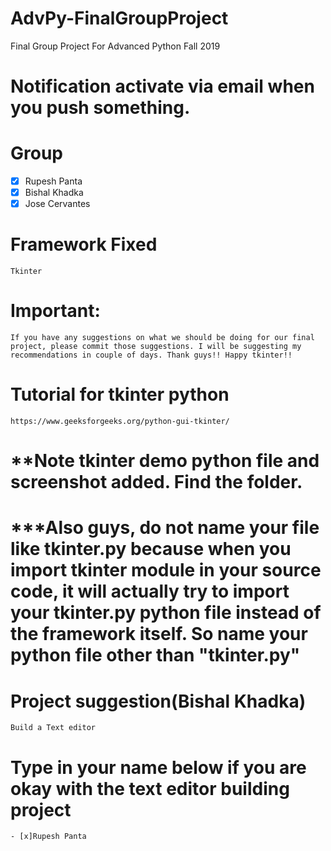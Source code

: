 # AdvPy-FinalGroupProject
Final Group Project For Advanced Python Fall 2019

# Notification activate via email when you push something.

# Group
- [x] Rupesh Panta
- [x] Bishal Khadka
- [x] Jose Cervantes

# Framework Fixed
```
Tkinter
```

# Important:
```
If you have any suggestions on what we should be doing for our final project, please commit those suggestions. I will be suggesting my recommendations in couple of days. Thank guys!! Happy tkinter!!
```

# Tutorial for tkinter python
```
https://www.geeksforgeeks.org/python-gui-tkinter/
```

# **Note tkinter demo python file and screenshot added. Find the folder.
# ***Also guys, do not name your file like tkinter.py because when you import tkinter module in your source code, it will actually try to import your tkinter.py python file instead of the framework itself. So name your python file other than "tkinter.py"

# Project suggestion(Bishal Khadka)
```
Build a Text editor
```

# Type in your name below if you are okay with the text editor building project
```
- [x]Rupesh Panta

``` 
